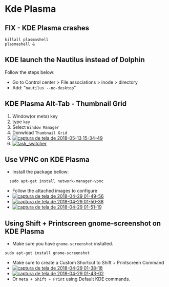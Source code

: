 # Kde Plasma

## FIX - KDE Plasma crashes

```text
killall plasmashell
plasmashell &
```

## KDE launch the Nautilus instead of Dolphin

Follow the steps below:

* Go to Control center &gt; File associations &gt; inode &gt; directory 
* Add: "`nautilus --no-desktop`"

## KDE Plasma Alt-Tab - Thumbnail Grid

1. Window\(or meta\) key
2. type `key`
3. Select `Window Manager`
4. Donwload `Thumbnail Grid`
5. [![captura de tela de 2018-05-13 15-34-49](https://user-images.githubusercontent.com/3949238/39970563-e3442126-56c3-11e8-80c5-e941ea37bc30.png)](https://user-images.githubusercontent.com/3949238/39970563-e3442126-56c3-11e8-80c5-e941ea37bc30.png)
6. [![task\_switcher](https://user-images.githubusercontent.com/3949238/39970590-6ef2344c-56c4-11e8-8b79-acb0e16cd873.gif)](https://user-images.githubusercontent.com/3949238/39970590-6ef2344c-56c4-11e8-8b79-acb0e16cd873.gif)

## Use VPNC on KDE Plasma

* Install the package bellow:

```text
  sudo apt-get install network-manager-vpnc
```

* Follow the attached images to configure
* [![captura de tela de 2018-04-29 01-49-56](https://user-images.githubusercontent.com/3949238/39403420-1f120c40-4b52-11e8-8e34-ccd014f35857.png)](https://user-images.githubusercontent.com/3949238/39403420-1f120c40-4b52-11e8-8e34-ccd014f35857.png)
* [![captura de tela de 2018-04-29 01-50-38](https://user-images.githubusercontent.com/3949238/39403422-1f4363ee-4b52-11e8-8a32-e27d6d20c62d.png)](https://user-images.githubusercontent.com/3949238/39403422-1f4363ee-4b52-11e8-8a32-e27d6d20c62d.png)
* [![captura de tela de 2018-04-29 01-51-19](https://user-images.githubusercontent.com/3949238/39403423-1f63e95c-4b52-11e8-89b0-1a423cd00cd2.png)](https://user-images.githubusercontent.com/3949238/39403423-1f63e95c-4b52-11e8-89b0-1a423cd00cd2.png)

## Using Shift + Printscreen gnome-screenshot on KDE Plasma

* Make sure you have `gnome-screenshot` installed.

```text
sudo apt-get install gnome-screenshot
```

* Make sure to create a Custom Shortcut to Shift + Printscreen Command
* [![captura de tela de 2018-04-29 01-38-18](https://user-images.githubusercontent.com/3949238/39403305-e3374e18-4b4e-11e8-98a3-51ce2e17b605.png)](https://user-images.githubusercontent.com/3949238/39403305-e3374e18-4b4e-11e8-98a3-51ce2e17b605.png)
* [![captura de tela de 2018-04-29 01-43-02](https://user-images.githubusercontent.com/3949238/39403306-e6bd4970-4b4e-11e8-855d-61591d7c86c0.png)](https://user-images.githubusercontent.com/3949238/39403306-e6bd4970-4b4e-11e8-855d-61591d7c86c0.png)
* Or `Meta + Shift + Print` using Default KDE commands.

